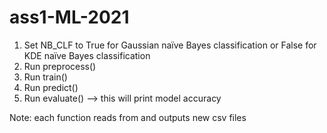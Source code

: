 # ass1-ML-2021

1. Set NB_CLF to True for Gaussian naïve Bayes classification or False for KDE naïve Bayes classification
2. Run preprocess()
3. Run train()
4. Run predict()
5. Run evaluate() --> this will print model accuracy

Note: each function reads from and outputs new csv files
